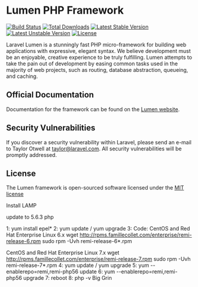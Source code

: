 # Lumen PHP Framework

[![Build Status](https://travis-ci.org/laravel/lumen-framework.svg)](https://travis-ci.org/laravel/lumen-framework)
[![Total Downloads](https://poser.pugx.org/laravel/lumen-framework/d/total.svg)](https://packagist.org/packages/laravel/lumen-framework)
[![Latest Stable Version](https://poser.pugx.org/laravel/lumen-framework/v/stable.svg)](https://packagist.org/packages/laravel/lumen-framework)
[![Latest Unstable Version](https://poser.pugx.org/laravel/lumen-framework/v/unstable.svg)](https://packagist.org/packages/laravel/lumen-framework)
[![License](https://poser.pugx.org/laravel/lumen-framework/license.svg)](https://packagist.org/packages/laravel/lumen-framework)

Laravel Lumen is a stunningly fast PHP micro-framework for building web applications with expressive, elegant syntax. We believe development must be an enjoyable, creative experience to be truly fulfilling. Lumen attempts to take the pain out of development by easing common tasks used in the majority of web projects, such as routing, database abstraction, queueing, and caching.

## Official Documentation

Documentation for the framework can be found on the [Lumen website](http://lumen.laravel.com/docs).

## Security Vulnerabilities

If you discover a security vulnerability within Laravel, please send an e-mail to Taylor Otwell at taylor@laravel.com. All security vulnerabilities will be promptly addressed.

## License

The Lumen framework is open-sourced software licensed under the [MIT license](http://opensource.org/licenses/MIT)

Install LAMP 

update to 5.6.3 php

1: yum install epel*
2: yum update / yum upgrade
3: 
Code:
CentOS and Red Hat Enterprise Linux 6.x
wget http://rpms.famillecollet.com/enterprise/remi-release-6.rpm 
sudo rpm -Uvh remi-release-6*.rpm

CentOS and Red Hat Enterprise Linux 7.x
wget http://rpms.famillecollet.com/enterprise/remi-release-7.rpm 
sudo rpm -Uvh remi-release-7*.rpm
4: yum update / yum upgrade
5: yum --enablerepo=remi,remi-php56 update
6: yum --enablerepo=remi,remi-php56 upgrade
7: reboot
8: php -v Big Grin
